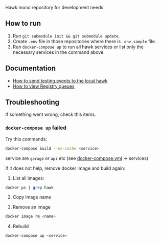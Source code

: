 
Hawk mono repository for development needs

## How to run

1. Run `git submodule init && git submodule update`.
2. Create `.env` file in those repositories where there is `.env.sample` file.
3. Run `docker-compose up` to run all hawk services or list only the necessary services in the command above.

## Documentation

- [How to send testing events to the local hawk](docs/how-to-get-events.md)
- [How to view Registry queues](docs/how-to-view-registry-queues.md)

## Troubleshooting

If something went wrong, check this items.

### `docker-compose up` failed

Try this commands:

```bash
docker-compose build --no-cache <service>
```

service are  `garage` or `api` etc (see [docker-compose.yml](/docker-compose.yml) -> services)

If it does not help, remove docker image and build again:

1. List all images:

```bash
docker ps | grep hawk
```

2. Copy image name

3. Remove an image

```bash
docker image rm <name>
```

4. Rebuild

```bash
docker-compose up <service>
```
